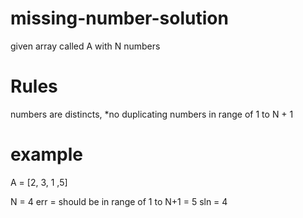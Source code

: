 # missing-number-solution



given array called A with N numbers

# Rules
numbers are distincts, *no duplicating
numbers in range of 1 to N + 1

# example
 A = [2, 3, 1 ,5]

 N = 4
 err = should be in range of 1 to N+1 = 5
 sln = 4
